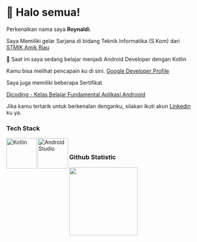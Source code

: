 

<!--
**roynaldi19/roynaldi19** is a ✨ _special_ ✨ repository because its `README.md` (this file) appears on your GitHub profile.

Here are some ideas to get you started:

- 🔭 I’m currently working on ...
- 🌱 I’m currently learning ...
- 👯 I’m looking to collaborate on ...
- 🤔 I’m looking for help with ...
- 💬 Ask me about ...
- 📫 How to reach me: ...
- 😄 Pronouns: ...
- ⚡ Fun fact: ...
-->

#  👋 Halo semua! 

Perkenalkan nama saya **Roynaldi**.

Saya Memiliki gelar Sarjana di bidang Teknik Informatika (S.Kom) dari [STMIK Amik Riau](https://sar.ac.id/)

🌱  Saat ini saya sedang belajar menjadi Android Developer dengan Kotlin

Kamu bisa melihat pencapain ku di sini.
[Google Developer Profile](https://developers.google.com/profile/u/109942276784007177047?utm_source=developer.android.com)

Saya juga memiliki beberapa Sertifikat

[Dicoding - Kelas Belajar Fundamental Aplikasi Androoid](https://www.dicoding.com/certificates/EYX4RYDWWXDL)

Jika kamu tertarik untuk berkenalan denganku, silakan ikuti akun 
[Linkedin](https://www.linkedin.com/in/roynaldi-781112128/) ku ya.
<br>


### Tech Stack
  <a href="#"><img align="left" alt="Kotlin" title="Kotlin" width="80px" src="https://upload.wikimedia.org/wikipedia/commons/d/d4/Kotlin_logo.svg" /></a>
  <a href="#"><img align="left" alt="Android Studio" title="Android Studio" width="80px" src="https://upload.wikimedia.org/wikipedia/commons/9/92/Android_Studio_Trademark.svg" /></a>
  <br>
  
### Github Statistic
<p align="left">
<a href="https://github.com/roynaldi19">
  <img height="180em" src="https://github-readme-stats-eight-theta.vercel.app/api?username=roynaldi19&show_icons=true&theme=algolia&include_all_commits=true&count_private=true"/>
</a>
</p>
